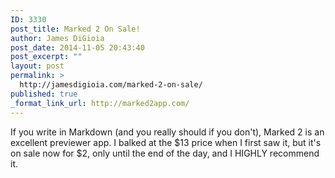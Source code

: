```yaml
---
ID: 3330
post_title: Marked 2 On Sale!
author: James DiGioia
post_date: 2014-11-05 20:43:40
post_excerpt: ""
layout: post
permalink: >
  http://jamesdigioia.com/marked-2-on-sale/
published: true
_format_link_url: http://marked2app.com/
---
```

If you write in Markdown (and you really should if you don't), Marked 2 is an excellent previewer app. I balked at the $13 price when I first saw it, but it's on sale now for $2, only until the end of the day, and I HIGHLY recommend it.